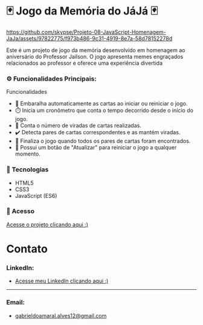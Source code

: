 # 🃏 Jogo da Memória do JáJá 🃏
https://github.com/skypse/Projeto-08-JavaScript-Homenagem-JaJa/assets/97822775/f973b486-9c31-4919-8e7a-58d78152278d

Este é um projeto de jogo da memória desenvolvido em homenagem ao aniversário do Professor Jailson. O jogo apresenta memes engraçados relacionados ao professor e oferece uma experiência divertida

### ⚙️ Funcionalidades Principais:

Funcionalidades
- 🔄 Embaralha automaticamente as cartas ao iniciar ou reiniciar o jogo.
- ⏱️ Inicia um cronômetro que conta o tempo decorrido desde o início do jogo.
- 🔢 Conta o número de viradas de cartas realizadas.
- ✔️ Detecta pares de cartas correspondentes e as mantém viradas.
- 🏁 Finaliza o jogo quando todos os pares de cartas foram encontrados.
- 🔄 Possui um botão de "Atualizar" para reiniciar o jogo a qualquer momento.

### 🚀 Tecnologias

- HTML5
- CSS3
- JavaScript (ES6)

### 🔗 Acesso

[Acesse o projeto clicando aqui :)](https://skypse.github.io/Projeto-08-JavaScript-Homenagem-JaJa/)

# Contato
### LinkedIn:
- [Acesse meu LinkedIn clicando aqui :)](https://www.linkedin.com/in/gabriel-do-amaral-alves-3a1055236/)
----
### Email:
- gabrieldoamaral.alves12@gmail.com

